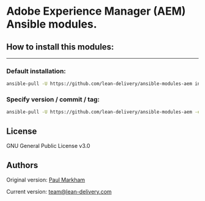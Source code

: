 # Adobe Experience Manager (AEM) Ansible modules.

## How to install this modules:
---

### Default installation:

```bash
ansible-pull -U https://github.com/lean-delivery/ansible-modules-aem install-modules.yml
```

### Specify version / commit / tag:

```bash
ansible-pull -U https://github.com/lean-delivery/ansible-modules-aem -e modules_version=<tagname> install-modules.yml
```

## License

GNU General Public License v3.0

## Authors

Original version: [Paul Markham](https://github.com/pmarkham)

Current version: team@lean-delivery.com
